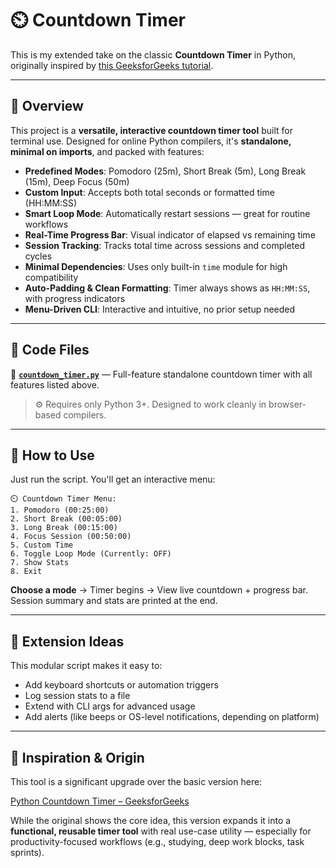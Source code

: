 # ⏲️ Countdown Timer

This is my extended take on the classic **Countdown Timer** in Python, originally inspired by [this GeeksforGeeks tutorial](https://www.geeksforgeeks.org/python/how-to-create-a-countdown-timer-using-python/).

---

## 🧠 Overview

This project is a **versatile, interactive countdown timer tool** built for terminal use. Designed for online Python compilers, it's **standalone, minimal on imports**, and packed with features:

* **Predefined Modes**: Pomodoro (25m), Short Break (5m), Long Break (15m), Deep Focus (50m)
* **Custom Input**: Accepts both total seconds or formatted time (HH\:MM\:SS)
* **Smart Loop Mode**: Automatically restart sessions — great for routine workflows
* **Real-Time Progress Bar**: Visual indicator of elapsed vs remaining time
* **Session Tracking**: Tracks total time across sessions and completed cycles
* **Minimal Dependencies**: Uses only built-in `time` module for high compatibility
* **Auto-Padding & Clean Formatting**: Timer always shows as `HH:MM:SS`, with progress indicators
* **Menu-Driven CLI**: Interactive and intuitive, no prior setup needed

---

## 📂 Code Files

🔸 **[`countdown_timer.py`](./countdown_timer.py)** — Full-feature standalone countdown timer with all features listed above.

> ⚙️ Requires only Python 3+. Designed to work cleanly in browser-based compilers.

---

## 🚀 How to Use

Just run the script. You'll get an interactive menu:

```text
⏲️ Countdown Timer Menu:
1. Pomodoro (00:25:00)
2. Short Break (00:05:00)
3. Long Break (00:15:00)
4. Focus Session (00:50:00)
5. Custom Time
6. Toggle Loop Mode (Currently: OFF)
7. Show Stats
8. Exit
```

**Choose a mode** → Timer begins → View live countdown + progress bar.
Session summary and stats are printed at the end.

---

## 🧱 Extension Ideas

This modular script makes it easy to:

* Add keyboard shortcuts or automation triggers
* Log session stats to a file
* Extend with CLI args for advanced usage
* Add alerts (like beeps or OS-level notifications, depending on platform)

---

## 🧬 Inspiration & Origin

This tool is a significant upgrade over the basic version here:

[Python Countdown Timer – GeeksforGeeks](https://www.geeksforgeeks.org/python/how-to-create-a-countdown-timer-using-python/)

While the original shows the core idea, this version expands it into a **functional, reusable timer tool** with real use-case utility — especially for productivity-focused workflows (e.g., studying, deep work blocks, task sprints).

